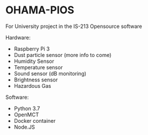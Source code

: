 # OHAMA-PIOS
For University project in the IS-213 Opensource software


Hardware:
  * Raspberry Pi 3
  * Dust particle sensor (more info to come)
  * Humidity Sensor
  * Temperature sensor
  * Sound sensor (dB monitoring)
  * Brightness sensor
  * Hazardous Gas 

Software: 
  * Python 3.7
  * OpenMCT
  * Docker container
  * Node.JS
